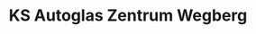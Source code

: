 ---
title: "KS Autoglas Zentrum Wegberg"
url: /wegberg/ks-autoglas-zentrum-wegberg/
shop: Autowerkstatt
---